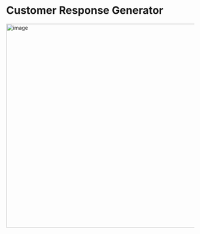 # Customer Response Generator

<img width="545" alt="image" src="https://github.com/InsightEdge01/CustomerResponseChatBot/assets/131486782/47f61591-b926-4ce8-b850-2ab6a27aec23">
